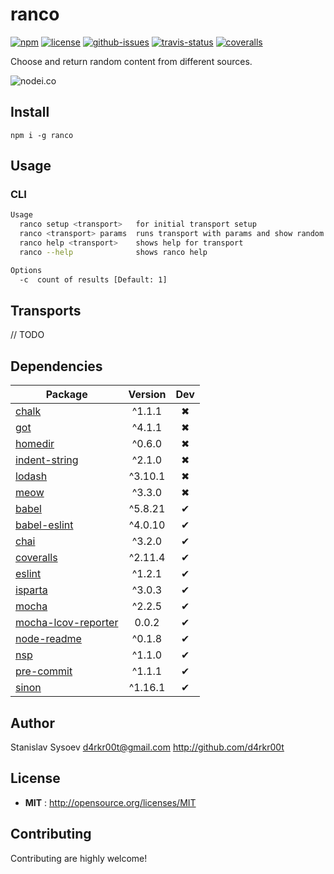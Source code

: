 # ranco

[![npm](https://img.shields.io/npm/v/ranco.svg)](https://www.npmjs.com/package/ranco)
[![license](https://img.shields.io/npm/l/ranco.svg)](http://opensource.org/licenses/MIT)
[![github-issues](https://img.shields.io/github/issues/d4rkr00t/ranco.svg)](https://github.com/d4rkr00t/ranco/issues)
[![travis-status](https://img.shields.io/travis/d4rkr00t/ranco.svg)](https://travis-ci.org/d4rkr00t/ranco)
[![coveralls](https://img.shields.io/coveralls/d4rkr00t/ranco.svg)](https://coveralls.io/github/d4rkr00t/ranco)

Choose and return random content from different sources.

![nodei.co](https://nodei.co/npm/ranco.png?downloads=true&downloadRank=true&stars=true)

## Install

```
npm i -g ranco
```

## Usage

### CLI
```bash
Usage
  ranco setup <transport>   for initial transport setup
  ranco <transport> params  runs transport with params and show random results
  ranco help <transport>    shows help for transport
  ranco --help              shows ranco help

Options
  -c  count of results [Default: 1]
```

## Transports
// TODO

## Dependencies

Package | Version | Dev
--- |:---:|:---:
[chalk](https://www.npmjs.com/package/chalk) | ^1.1.1 | ✖
[got](https://www.npmjs.com/package/got) | ^4.1.1 | ✖
[homedir](https://www.npmjs.com/package/homedir) | ^0.6.0 | ✖
[indent-string](https://www.npmjs.com/package/indent-string) | ^2.1.0 | ✖
[lodash](https://www.npmjs.com/package/lodash) | ^3.10.1 | ✖
[meow](https://www.npmjs.com/package/meow) | ^3.3.0 | ✖
[babel](https://www.npmjs.com/package/babel) | ^5.8.21 | ✔
[babel-eslint](https://www.npmjs.com/package/babel-eslint) | ^4.0.10 | ✔
[chai](https://www.npmjs.com/package/chai) | ^3.2.0 | ✔
[coveralls](https://www.npmjs.com/package/coveralls) | ^2.11.4 | ✔
[eslint](https://www.npmjs.com/package/eslint) | ^1.2.1 | ✔
[isparta](https://www.npmjs.com/package/isparta) | ^3.0.3 | ✔
[mocha](https://www.npmjs.com/package/mocha) | ^2.2.5 | ✔
[mocha-lcov-reporter](https://www.npmjs.com/package/mocha-lcov-reporter) | 0.0.2 | ✔
[node-readme](https://www.npmjs.com/package/node-readme) | ^0.1.8 | ✔
[nsp](https://www.npmjs.com/package/nsp) | ^1.1.0 | ✔
[pre-commit](https://www.npmjs.com/package/pre-commit) | ^1.1.1 | ✔
[sinon](https://www.npmjs.com/package/sinon) | ^1.16.1 | ✔


## Author

Stanislav Sysoev <d4rkr00t@gmail.com> http://github.com/d4rkr00t

## License

 - **MIT** : http://opensource.org/licenses/MIT

## Contributing

Contributing are highly welcome!
